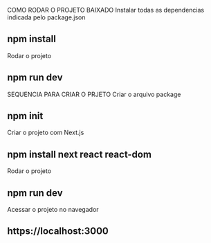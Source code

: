 COMO RODAR O PROJETO BAIXADO
Instalar todas as dependencias indicada pelo package.json
## npm install

Rodar o projeto
## npm run dev

SEQUENCIA PARA CRIAR O PRJETO
Criar o arquivo package
## npm  init

Criar o projeto com Next.js
## npm install next react react-dom

Rodar o projeto
## npm run dev

Acessar o projeto no navegador
## https://localhost:3000
